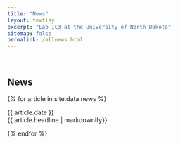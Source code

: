 ```yaml
---
title: "News"
layout: textlay
excerpt: "Lab IC3 at the University of North Dakota"
sitemap: false
permalink: /allnews.html
---
```


<p>&nbsp;</p>

## News

{% for article in site.data.news %}
<p>{{ article.date }} <br> {{ article.headline | markdownify}}</p>
{% endfor %}
